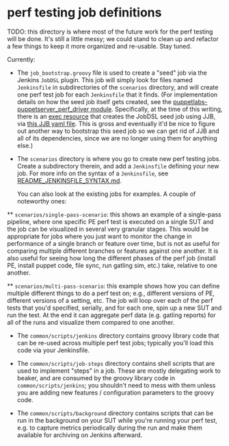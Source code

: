 # perf testing job definitions

TODO: this directory is where most of the future work for the perf
testing will be done.  It's still a little messy; we could stand to clean up and
refactor a few things to keep it more organized and re-usable.  Stay tuned.

Currently:

* The `job_bootstrap.groovy` file is used to create a "seed" job via the Jenkins
  `JobDSL` plugin.  This job will simply look for files named `Jenkinsfile` in subdirectories
  of the `scenarios` directory, and will create one perf test job for each `Jenkinsfile` that
  it finds.  (For implementation details on how the seed job itself gets created, see the
  [puppetlabs-puppetserver_perf_driver module](https://github.com/puppetlabs/puppetlabs-puppetserver_perf_driver).
  Specifically, at the time of this writing, there is an [exec resource](https://github.com/puppetlabs/puppetlabs-puppetserver_perf_driver/blob/fd59a475331717caecbe693a04c38f8dea11dedd/manifests/profile/puppetserver/perf/driver/jjb.pp#L53-L57)
  that creates the JobDSL seed job using JJB, via [this JJB yaml file](https://github.com/puppetlabs/puppetlabs-puppetserver_perf_driver/blob/fd59a475331717caecbe693a04c38f8dea11dedd/files/jenkins/jobs/poll-for-gplt-jobs.yaml).  This is gross and
  eventually it'd be nice to figure out another way to bootstrap this seed job so we can get
  rid of JJB and all of its dependencies, since we are no longer using them for anything else.)

* The `scenarios` directory is where you go to create new perf testing jobs.  Create a subdirectory
  therein, and add a `Jenkinsfile` defining your new job.  For more info on the syntax
  of a `Jenkinsfile`, see [README_JENKINSFILE_SYNTAX.md](./README_JENKINSFILE_SYNTAX.md).

  You can also look at the existing jobs for examples.  A couple of noteworthy
  ones:

** `scenarios/single-pass-scenario`: this shows an example of a single-pass pipeline,
   where one specific PE perf test is executed on a single SUT and the job can
   be visualized in several very granular stages.  This would be appropriate for
   jobs where you just want to monitor the change in performance of a single branch
   or feature over time, but is not as useful for comparing multiple different
   branches or features against one another.  It is also useful for seeing how long the
   different phases of the perf job (install PE, install puppet code, file sync,
   run gatling sim, etc.) take, relative to one another.

** `scenarios/multi-pass-scenario`: this example shows how you can define multiple
   different things to do a perf test on; e.g., different versions of PE, different
   versions of a setting, etc.  The job will loop over each of the perf tests that
   you'd specified, serially, and for each one, spin up a new SUT and run the test.
   At the end it can aggregate perf data (e.g. gatling reports) for all of the
   runs and visualize them compared to one another.

* The `common/scripts/jenkins` directory contains groovy library code that can be re-used
  across multiple perf test jobs; typically you'll load this code via your Jenkinsfile.

* The `common/scripts/job-steps` directory contains shell scripts that are used to
  implement "steps" in a job.  These are mostly delegating work to beaker, and
  are consumed by the groovy library code in `common/scripts/jenkins`; you shouldn't
  need to mess with them unless you are adding new features / configuration parameters
  to the groovy code.

* The `common/scripts/background` directory contains scripts that can be run in
  the background on your SUT while you're running your perf test, e.g. to capture
  metrics periodically during the run and make them available for archiving on
  Jenkins afterward.

